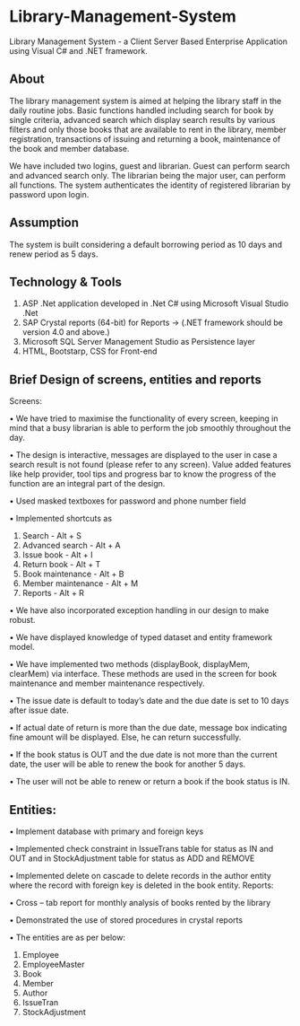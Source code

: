 # Library-Management-System
Library Management System - a Client Server Based Enterprise Application using Visual C# and .NET framework.

## About
The library management system is aimed at helping the library staff in the daily routine jobs. Basic functions handled including search for book by single criteria, advanced search which display search results by various filters and only those books that are available to rent in the library, member registration, transactions of issuing and returning a book, maintenance of the book and member database.

We have included two logins, guest and librarian. Guest can perform search and advanced search only. The librarian being the major user, can perform all functions. The system authenticates the identity of registered librarian by password upon login.

## Assumption
The system is built considering a default borrowing period as 10 days and renew period as 5 days. 

## Technology & Tools
1. ASP .Net application developed in .Net C# using Microsoft Visual Studio .Net
2. SAP Crystal reports (64-bit) for Reports -> (.NET framework should be version 4.0 and above.)
3. Microsoft SQL Server Management Studio as Persistence layer
4. HTML, Bootstarp, CSS for Front-end

## Brief Design of screens, entities and reports
Screens:

•	We have tried to maximise the functionality of every screen, keeping in mind that a busy librarian is able to perform the job smoothly throughout the day.

•	The design is interactive, messages are displayed to the user in case a search result is not found (please refer to any screen). Value added features like help provider, tool tips and progress bar to know the progress of the function  are an integral part of the design. 

•	Used masked textboxes for password and phone number field

•	Implemented shortcuts as   
  1.	Search - Alt + S
  2.	Advanced search - Alt + A
  3.	Issue book - Alt + I
  4.	Return book - Alt + T
  5.	Book maintenance - Alt + B
  6.	Member maintenance - Alt + M
  7.	Reports - Alt + R

•	We have also incorporated exception handling in our design to make robust. 

•	We have displayed knowledge of typed dataset and entity framework model. 

•	We have implemented two methods (displayBook, displayMem, clearMem) via interface. These methods are used in the screen for book maintenance and member maintenance respectively.

•	The issue date is default to today’s date and the due date is set to 10 days after issue date.

•	If actual date of return is more than the due date, message box indicating fine amount will be displayed. Else, he can return successfully.

•	If the book status is OUT and the due date is not more than the current date, the user will be able to renew the book for another 5 days.

•	The user will not be able to renew or return a book if the book status is IN.

## Entities:  
•	Implement database with primary and foreign keys

•	Implemented check constraint in IssueTrans table for status as IN and OUT and in StockAdjustment table for status as ADD and REMOVE 

•	Implemented delete on cascade to delete records in the author entity where the record with foreign key is deleted in the book entity.
Reports:

•	Cross – tab report for monthly analysis of books rented by the library

•	Demonstrated the use of stored procedures in crystal reports

•	The entities are as per below:
  1.	Employee
  2.	EmployeeMaster
  3.	Book
  4.	Member
  5.	Author
  6.	IssueTran
  7.	StockAdjustment
